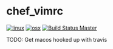 # chef_vimrc

[![linux](https://travis-ci.org/TaylorMonacelli/chef_vimrc.svg?branch=tm%2Fdokken)][linux]
[![osx](http://img.shields.io/travis/TaylorMonacelli/chef_vimrc/macosx.svg?label=macosx&style=flat-square)][osx]
[![Build Status Master](https://ci.appveyor.com/api/projects/status/github/TaylorMonacelli/chef_vimrc?svg=true&passingText=windows%20-%20passing&failingText=windows%20-%20failing&pendingText=windows%20-%20pending)][win]

[linux]: https://travis-ci.org/TaylorMonacelli/chef_vimrc/builds
[osx]: https://travis-ci.org/TaylorMonacelli/chef_vimrc.svg?branch=macos
[win]: https://ci.appveyor.com/project/TaylorMonacelli/chef-vimrc/history

TODO: Get macos hooked up with travis
